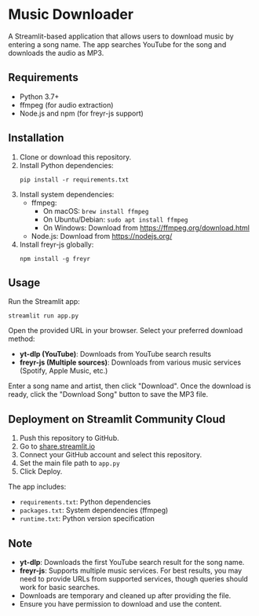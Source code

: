 # Music Downloader

A Streamlit-based application that allows users to download music by entering a song name. The app searches YouTube for the song and downloads the audio as MP3.

## Requirements

- Python 3.7+
- ffmpeg (for audio extraction)
- Node.js and npm (for freyr-js support)

## Installation

1. Clone or download this repository.
2. Install Python dependencies:
   ```
   pip install -r requirements.txt
   ```
3. Install system dependencies:
   - ffmpeg:
     - On macOS: `brew install ffmpeg`
     - On Ubuntu/Debian: `sudo apt install ffmpeg`
     - On Windows: Download from https://ffmpeg.org/download.html
   - Node.js: Download from https://nodejs.org/
4. Install freyr-js globally:
   ```
   npm install -g freyr
   ```

## Usage

Run the Streamlit app:
```
streamlit run app.py
```

Open the provided URL in your browser. Select your preferred download method:
- **yt-dlp (YouTube)**: Downloads from YouTube search results
- **freyr-js (Multiple sources)**: Downloads from various music services (Spotify, Apple Music, etc.)

Enter a song name and artist, then click "Download". Once the download is ready, click the "Download Song" button to save the MP3 file.

## Deployment on Streamlit Community Cloud

1. Push this repository to GitHub.
2. Go to [share.streamlit.io](https://share.streamlit.io)
3. Connect your GitHub account and select this repository.
4. Set the main file path to `app.py`
5. Click Deploy.

The app includes:
- `requirements.txt`: Python dependencies
- `packages.txt`: System dependencies (ffmpeg)
- `runtime.txt`: Python version specification

## Note

- **yt-dlp**: Downloads the first YouTube search result for the song name.
- **freyr-js**: Supports multiple music services. For best results, you may need to provide URLs from supported services, though queries should work for basic searches.
- Downloads are temporary and cleaned up after providing the file.
- Ensure you have permission to download and use the content.